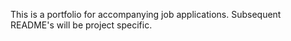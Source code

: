 This is a portfolio for accompanying job applications. Subsequent README's will be project specific.
